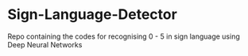 # Sign-Language-Detector
Repo containing the codes for recognising 0 - 5 in sign language using Deep Neural Networks
